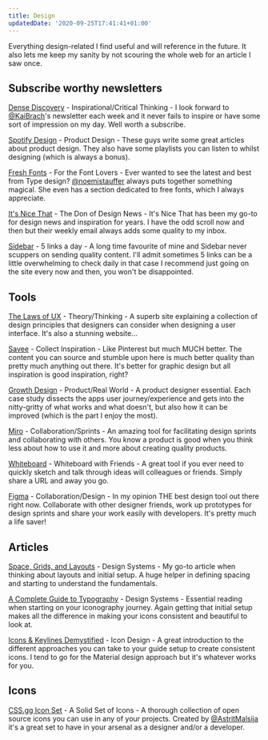 ```yaml
---
title: Design
updatedDate: '2020-09-25T17:41:41+01:00'
---
```


Everything design-related I find useful and will reference in the future. It also lets me keep my sanity by not scouring the whole web for an article I saw once.

## Subscribe worthy newsletters

[Dense Discovery](https://www.densediscovery.com/) - Inspirational/Critical Thinking - I look forward to [@KaiBrach](https://twitter.com/kaibrach)'s newsletter each week and it never fails to inspire or have some sort of impression on my day. Well worth a subscribe.

[Spotify Design](https://spotify.design/) - Product Design - These guys write some great articles about product design. They also have some playlists you can listen to whilst designing (which is always a bonus).

[Fresh Fonts](https://www.getrevue.co/profile/freshfonts) - For the Font Lovers - Ever wanted to see the latest and best from Type design? [@noemistauffer](https://twitter.com/noemistauffer) always puts together something magical. She even has a section dedicated to free fonts, which I always appreciate.

[It's Nice That](https://www.itsnicethat.com/newsletters) - The Don of Design News - It's Nice That has been my go-to for design news and inspiration for years. I have the odd scroll now and then but their weekly email always adds some quality to my inbox.

[Sidebar](https://sidebar.io/) - 5 links a day - A long time favourite of mine and Sidebar never scuppers on sending quality content. I'll admit sometimes 5 links can be a little overwhelming to check daily in that case I recommend just going on the site every now and then, you won't be disappointed.

## Tools

[The Laws of UX](https://lawsofux.com/) - Theory/Thinking - A superb site explaining a collection of design principles that designers can consider when designing a user interface. It's also a stunning website...

[Savee](https://savee.it/) - Collect Inspiration - Like Pinterest but much MUCH better. The content you can source and stumble upon here is much better quality than pretty much anything out there. It's better for graphic design but all inspiration is good inspiration, right?

[Growth Design](https://growth.design/case-studies/) - Product/Real World - A product designer essential. Each case study dissects the apps user journey/experience and gets into the nitty-gritty of what works and what doesn't, but also how it can be improved (which is the part I enjoy the most).

[Miro](https://miro.com) - Collaboration/Sprints - An amazing tool for facilitating design sprints and collaborating with others. You know a product is good when you think less about how to use it and more about creating quality products.

[Whiteboard](https://witeboard.com/) - Whiteboard with Friends - A great tool if you ever need to quickly sketch and talk through ideas will colleagues or friends. Simply share a URL and away you go.

[Figma](https://www.figma.com) - Collaboration/Design - In my opinion THE best design tool out there right now. Collaborate with other designer friends, work up prototypes for design sprints and share your work easily with developers. It's pretty much a life saver!

## Articles

[Space, Grids, and Layouts](https://www.designsystems.com/space-grids-and-layouts/) - Design Systems - My go-to article when thinking about layouts and initial setup. A huge helper in defining spacing and starting to understand the fundamentals.

[A Complete Guide to Typography](https://www.designsystems.com/iconography-guide/) - Design Systems - Essential reading when starting on your iconography journey. Again getting that initial setup makes all the difference in making your icons consistent and beautiful to look at.

[Icons & Keylines Demystified](https://medium.com/@minoraxis/icon-grids-keylines-demystified-5a228fe08cfd) - Icon Design - A great introduction to the different approaches you can take to your guide setup to create consistent icons. I tend to go for the Material design approach but it's whatever works for you.

## Icons

[CSS.gg Icon Set](https://css.gg/) - A Solid Set of Icons - A thorough collection of open source icons you can use in any of your projects. Created by [@AstritMalsija](https://twitter.com/astritmalsija) it's a great set to have in your arsenal as a designer and/or a developer.

